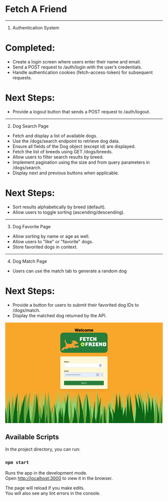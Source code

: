 # Fetch A Friend

______________

1. Authentication System
# Completed:
* Create a login screen where users enter their name and email.
* Send a POST request to /auth/login with the user’s credentials.
* Handle authentication cookies (fetch-access-token) for subsequent requests.

# Next Steps:
* Provide a logout button that sends a POST request to /auth/logout.

______________
2. Dog Search Page
* Fetch and display a list of available dogs.
* Use the /dogs/search endpoint to retrieve dog data.
* Ensure all fields of the Dog object (except id) are displayed.
* Fetch the list of breeds using GET /dogs/breeds.
* Allow users to filter search results by breed. 
* Implement pagination using the size and from query parameters in /dogs/search.
* Display next and previous buttons when applicable.

# Next Steps: 
* Sort results alphabetically by breed (default).
* Allow users to toggle sorting (ascending/descending).

______________
3. Dog Favorite Page
* Allow sorting by name or age as well.
* Allow users to "like" or "favorite" dogs.
* Store favorited dogs in context.

______________
4. Dog Match Page
* Users can use the match tab to generate a random dog

# Next Steps: 
* Provide a button for users to submit their favorited dog IDs to /dogs/match.
* Display the matched dog returned by the API.



![Image of Front-end](/src/assets/FetchAFriendLogIn.png)


## Available Scripts

In the project directory, you can run:

### `npm start`

Runs the app in the development mode.\
Open [http://localhost:3000](http://localhost:3000) to view it in the browser.

The page will reload if you make edits.\
You will also see any lint errors in the console.
